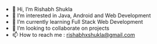 - 👋 Hi, I’m Rishabh Shukla
- 👀 I’m interested in Java, Android and Web Development
- 🌱 I’m currently learning Full Stack Web Development
- 💞️ I’m looking to collaborate on projects
- 📫 How to reach me : rishabhxshukla@gmail.com

<!---
rishabhxshukla/rishabhxshukla is a ✨ special ✨ repository because its `README.md` (this file) appears on your GitHub profile.
You can click the Preview link to take a look at your changes.
--->
